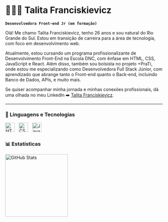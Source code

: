 # 👩🏻‍💻 Talita Franciskievicz

**`Desenvolvedora Front-end Jr (em formação)`**

Olá! Me chamo Talita Franciskievicz, tenho 26 anos e sou natural do Rio Grande do Sul. Estou em transição de carreira para a área de tecnologia, com foco em desenvolvimento web.

Atualmente, estou cursando um programa profissionalizante de Desenvolvimento Front-End na Escola DNC, com ênfase em HTML, CSS, JavaScript e React. Além disso, também sou bolsista no projeto +PraTi, onde estou me especializando como Desenvolvedora Full Stack Júnior, com aprendizado que abrange tanto o Front-end quanto o Back-end, incluindo Banco de Dados, APIs, e muito mais.

Se quiser acompanhar minha jornada e minhas conexões profissionais, dá uma olhada no meu LinkedIn ➡️
 [Talita Franciskievicz](https://www.linkedin.com/in/talita-franciskievicz/).


---

### 🤖 Linguagens e Tecnologias

<img 
    align="left" 
    alt="HTML"
    title="HTML" 
    width="30px" 
    style="padding-right: 10px;" 
    src="https://cdn.jsdelivr.net/gh/devicons/devicon@latest/icons/html5/html5-original.svg" 
/>
<img 
    align="left" 
    alt="CSS" 
    title="CSS"
    width="30px" 
    style="padding-right: 10px;" 
    src="https://cdn.jsdelivr.net/gh/devicons/devicon@latest/icons/css3/css3-original.svg" 
/>
<img 
    align="left" 
    alt="JavaScript" 
    title="JavaScript"
    width="30px" 
    style="padding-right: 10px;" 
    src="https://cdn.jsdelivr.net/gh/devicons/devicon@latest/icons/javascript/javascript-original.svg" 
/>


<br/>
<br/>

### 📊 Estatísticas

<p>


<img 
      align="left" 
      alt="GitHub Stats" 
      height="200" 
      src="https://github-readme-stats.vercel.app/api/top-langs/?username=talitafranciskievicz&theme=tokyonight&layout=compact&custom_title=Tecnologias&langs_count=9" 
  />

</p>
